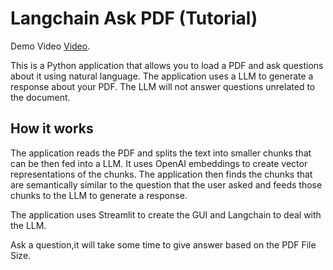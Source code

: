 # Langchain Ask PDF (Tutorial)

Demo Video [Video](https://drive.google.com/file/d/1mt_RZ3Xkp4I2jR4powk3sYBQUK9DYz5h/view?usp=sharing).

This is a Python application that allows you to load a PDF and ask questions about it using natural language. The application uses a LLM to generate a response about your PDF. The LLM will not answer questions unrelated to the document.

## How it works

The application reads the PDF and splits the text into smaller chunks that can be then fed into a LLM. It uses OpenAI embeddings to create vector representations of the chunks. The application then finds the chunks that are semantically similar to the question that the user asked and feeds those chunks to the LLM to generate a response.

The application uses Streamlit to create the GUI and Langchain to deal with the LLM.

Ask a question,it will take some time to give answer based on the PDF File Size.



